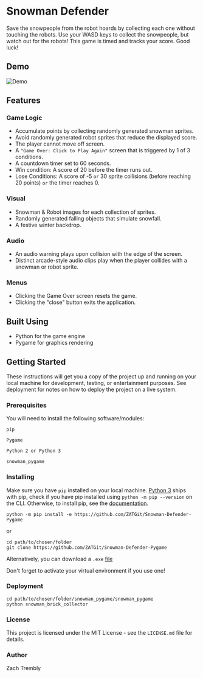 # Snowman Defender
Save the snowpeople from the robot hoards by collecting each one without touching the robots. Use your WASD keys to collect the snowpeople, but watch out for the robots! This game is timed and tracks your score. Good luck!

## Demo
![Demo](snowman_pygame/snowman_game_demo.gif)

## Features
### Game Logic
* Accumulate points by collecting randomly generated snowman sprites.
* Avoid randomly generated robot sprites that reduce the displayed score. 
* The player cannot move off screen.
* A ``"Game Over: Click to Play Again"`` screen that is triggered by 1 of 3 conditions.
* A countdown timer set to 60 seconds.
* Win condition: A score of 20 before the timer runs out.
* Lose Conditions: A score of -5 ``or`` 30 sprite collisions (before reaching 20 points) ``or`` the timer reaches 0.
### Visual
* Snowman & Robot images for each collection of sprites.
* Randomly generated falling objects that simulate snowfall. 
* A festive winter backdrop.
### Audio
* An audio warning plays upon collision with the edge of the screen.
* Distinct arcade-style audio clips play when the player collides with a snowman or robot sprite.
### Menus
* Clicking the Game Over screen resets the game.
* Clicking the "close" button exits the application.


## Built Using
* Python for the game engine
* Pygame for graphics rendering

## Getting Started

These instructions will get you a copy of the project up and running on your local machine for development, testing, or entertainment purposes. See deployment for notes on how to deploy the project on a live system.

### Prerequisites

You will need to install the following software/modules: 

``pip``

``Pygame``

``Python 2 or Python 3``

``snowman_pygame``

### Installing

Make sure you have `pip` installed on your local machine. [Python 3](https://www.python.org/downloads/) ships with pip, check if you have pip installed using ``python -m pip --version`` on the CLI. Otherwise, to install pip, see the [documentation](https://pip.pypa.io/en/stable/installing/). 
 
 ```
 python -m pip install -e https://github.com/ZATGit/Snowman-Defender-Pygame
 ```
 
 or
 
 ```
cd path/to/chosen/folder
git clone https://github.com/ZATGit/Snowman-Defender-Pygame
```
Alternatively, you can download a `.exe` [file](https://github.com/ZATGit/Snowman-Defender-Pygame/blob/master/snowman_pygame/dist/snowman_brick_collector/snowman_brick_collector.exe)

Don't forget to activate your virtual environment if you use one!

### Deployment

```
cd path/to/chosen/folder/snowman_pygame/snowman_pygame
python snowman_brick_collector
```

### License

This project is licensed under the MIT License - see the ``LICENSE.md`` file for details.

### Author

Zach Trembly



    
    
  
  
  
  
